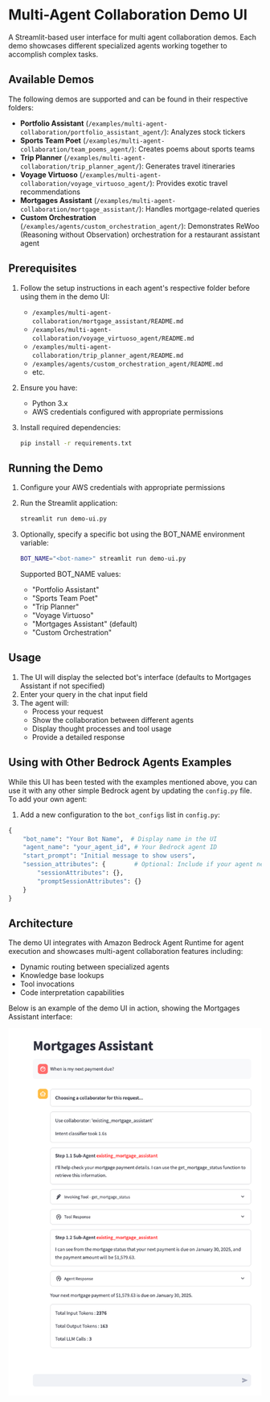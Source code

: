 # Multi-Agent Collaboration Demo UI

A Streamlit-based user interface for multi agent collaboration demos. Each demo showcases different specialized agents working together to accomplish complex tasks.

## Available Demos

The following demos are supported and can be found in their respective folders:

- **Portfolio Assistant** (`/examples/multi-agent-collaboration/portfolio_assistant_agent/`): Analyzes stock tickers
- **Sports Team Poet** (`/examples/multi-agent-collaboration/team_poems_agent/`): Creates poems about sports teams
- **Trip Planner** (`/examples/multi-agent-collaboration/trip_planner_agent/`): Generates travel itineraries
- **Voyage Virtuoso** (`/examples/multi-agent-collaboration/voyage_virtuoso_agent/`): Provides exotic travel recommendations
- **Mortgages Assistant** (`/examples/multi-agent-collaboration/mortgage_assistant/`): Handles mortgage-related queries
- **Custom Orchestration** (`/examples/agents/custom_orchestration_agent/`): Demonstrates ReWoo (Reasoning without Observation) orchestration for a restaurant assistant agent

## Prerequisites

1. Follow the setup instructions in each agent's respective folder before using them in the demo UI:
   - `/examples/multi-agent-collaboration/mortgage_assistant/README.md`
   - `/examples/multi-agent-collaboration/voyage_virtuoso_agent/README.md`
   - `/examples/multi-agent-collaboration/trip_planner_agent/README.md`
   - `/examples/agents/custom_orchestration_agent/README.md`
   - etc.

2. Ensure you have:
   - Python 3.x
   - AWS credentials configured with appropriate permissions

3. Install required dependencies:
   ```bash
   pip install -r requirements.txt
   ```

## Running the Demo

1. Configure your AWS credentials with appropriate permissions

2. Run the Streamlit application:
   ```bash
   streamlit run demo-ui.py
   ```

3. Optionally, specify a specific bot using the BOT_NAME environment variable:
   ```bash
   BOT_NAME="<bot-name>" streamlit run demo-ui.py
   ```

   Supported BOT_NAME values:
   - "Portfolio Assistant" 
   - "Sports Team Poet"
   - "Trip Planner"
   - "Voyage Virtuoso"
   - "Mortgages Assistant" (default)
   - "Custom Orchestration"

## Usage

1. The UI will display the selected bot's interface (defaults to Mortgages Assistant if not specified)
2. Enter your query in the chat input field
3. The agent will:
   - Process your request
   - Show the collaboration between different agents
   - Display thought processes and tool usage
   - Provide a detailed response

## Using with Other Bedrock Agents Examples

While this UI has been tested with the examples mentioned above, you can use it with any other simple Bedrock agent by updating the `config.py` file. To add your own agent:

1. Add a new configuration to the `bot_configs` list in `config.py`:
```python
{
    "bot_name": "Your Bot Name",  # Display name in the UI
    "agent_name": "your_agent_id", # Your Bedrock agent ID
    "start_prompt": "Initial message to show users",
    "session_attributes": {        # Optional: Include if your agent needs specific session attributes
        "sessionAttributes": {},
        "promptSessionAttributes": {}
    }
}
```

## Architecture

The demo UI integrates with Amazon Bedrock Agent Runtime for agent execution and showcases multi-agent collaboration features including:

- Dynamic routing between specialized agents
- Knowledge base lookups
- Tool invocations
- Code interpretation capabilities

Below is an example of the demo UI in action, showing the Mortgages Assistant interface:

![Demo UI Screenshot](demo-ui.png)
